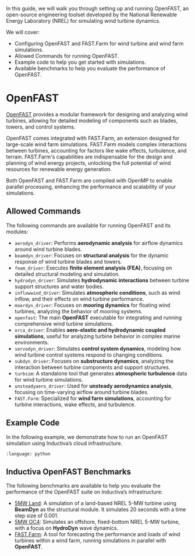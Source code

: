 In this guide, we will walk you through setting up and running OpenFAST, 
an open-source engineering toolset developed by the National Renewable 
Energy Laboratory (NREL) for simulating wind turbine dynamics.

We will cover:

- Configuring OpenFAST and FAST.Farm for wind turbine and wind farm simulations.
- Allowed Commands for running OpenFAST.
- Example code to help you get started with simulations.
- Available benchmarks to help you evaluate the performance of OpenFAST.

# OpenFAST

[OpenFAST](https://www.nrel.gov/wind/nwtc/openfast.html) provides a 
modular framework for designing and analyzing wind turbines, allowing for 
detailed modeling of components such as blades, towers, and control systems.

OpenFAST comes integrated with FAST.Farm, an extension designed for 
large-scale wind farm simulations. FAST.Farm models complex interactions 
between turbines, accounting for factors like wake effects, turbulence, 
and terrain. FAST.Farm's capabilities are indispensable for the design 
and planning of wind energy projects, unlocking the full potential of 
wind resources for renewable energy generation.

Both OpenFAST and FAST.Farm are compiled with OpenMP to enable parallel processing, enhancing the performance and scalability of your simulations.

## Allowed Commands

The following commands are available for running OpenFAST and its modules:

- `aerodyn_driver`: Performs **aerodynamic analysis** for airflow dynamics 
around wind turbine blades.
- `beamdyn_driver`: Focuses on **structural analysis** for the dynamic 
response of wind turbine blades and towers.
- `feam_driver`: Executes **finite element analysis (FEA)**, focusing on 
detailed structural modeling and simulation.
- `hydrodyn_driver`: Simulates **hydrodynamic interactions** between turbine 
support structures and water bodies.
- `inflowwind_driver`: Simulates **atmospheric conditions**, such as wind 
inflow, and their effects on wind turbine performance.
- `moordyn_driver`: Focuses on **mooring dynamics** for floating wind turbines, 
analyzing the behavior of mooring systems.
- `openfast`: The main **OpenFAST** executable for integrating and running 
comprehensive wind turbine simulations.
- `orca_driver`: Enables **aero-elastic and hydrodynamic coupled simulations**,
useful for analyzing turbine behavior in complex marine environments.
- `servodyn_driver`: Simulates **control system dynamics**, modeling how 
wind turbine control systems respond to changing conditions.
- `subdyn_driver`: Focuses on **substructure dynamics**, analyzing the interaction 
between turbine components and support structures.
- `turbsim`: A standalone tool that generates **atmospheric turbulence** data 
for wind turbine simulations.
- `unsteadyaero_driver`: Used for **unsteady aerodynamics analysis**, focusing 
on time-varying airflow around turbine blades.
- `FAST.Farm`: Specialized for **wind farm simulations**, accounting for 
turbine interactions, wake effects, and turbulence.

## Example Code

In the following example, we demonstrate how to run an OpenFAST simulation 
using Inductiva’s cloud infrastructure. 

```{literalinclude} ../../examples/openfast/openfast.py
:language: python
```

## Inductiva OpenFAST Benchmarks

The following benchmarks are available to help you evaluate the performance of 
the OpenFAST suite on Inductiva’s infrastructure:

* [5MW Land](https://benchmarks.inductiva.ai/OpenFAST/OpenFAST_Land/):
A simulation of a land-based NREL 5-MW turbine using **BeamDyn** as the 
structural module. It simulates 20 seconds with a time step size of 0.001.
* [5MW OC4](https://benchmarks.inductiva.ai/OpenFAST/OpenFAST_OC4/): Simulates 
an offshore, fixed-bottom NREL 5-MW turbine, with a focus on **HydroDyn** wave dynamics.
* [FAST.Farm](https://benchmarks.inductiva.ai/OpenFAST/OpenFAST_FAST.Farm/): 
A tool for forecasting the performance and loads of wind turbines within 
a wind farm, running simulations in parallel with **OpenFAST**.

